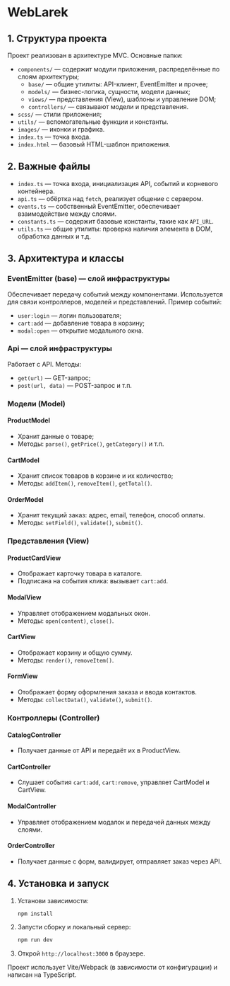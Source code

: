 # WebLarek

## 1. Структура проекта

Проект реализован в архитектуре MVC. Основные папки:

- `components/` — содержит модули приложения, распределённые по слоям архитектуры;
  - `base/` — общие утилиты: API-клиент, EventEmitter и прочее;
  - `models/` — бизнес-логика, сущности, модели данных;
  - `views/` — представления (View), шаблоны и управление DOM;
  - `controllers/` — связывают модели и представления.
- `scss/` — стили приложения;
- `utils/` — вспомогательные функции и константы.
- `images/` — иконки и графика.
- `index.ts` — точка входа.
- `index.html` — базовый HTML-шаблон приложения.

## 2. Важные файлы

- `index.ts` — точка входа, инициализация API, событий и корневого контейнера.
- `api.ts` — обёртка над `fetch`, реализует общение с сервером.
- `events.ts` — собственный EventEmitter, обеспечивает взаимодействие между слоями.
- `constants.ts` — содержит базовые константы, такие как `API_URL`.
- `utils.ts` — общие утилиты: проверка наличия элемента в DOM, обработка данных и т.д.

## 3. Архитектура и классы

### EventEmitter (base) — слой инфраструктуры
Обеспечивает передачу событий между компонентами. Используется для связи контроллеров, моделей и представлений. 
Пример событий:
- `user:login` — логин пользователя;
- `cart:add` — добавление товара в корзину;
- `modal:open` — открытие модального окна.

### Api — слой инфраструктуры
Работает с API. Методы:
- `get(url)` — GET-запрос;
- `post(url, data)` — POST-запрос и т.п.

### Модели (Model)
#### ProductModel
- Хранит данные о товаре;
- Методы: `parse()`, `getPrice()`, `getCategory()` и т.п.

#### CartModel
- Хранит список товаров в корзине и их количество;
- Методы: `addItem()`, `removeItem()`, `getTotal()`.

#### OrderModel
- Хранит текущий заказ: адрес, email, телефон, способ оплаты.
- Методы: `setField()`, `validate()`, `submit()`.

### Представления (View)
#### ProductCardView
- Отображает карточку товара в каталоге.
- Подписана на события клика: вызывает `cart:add`.

#### ModalView
- Управляет отображением модальных окон.
- Методы: `open(content)`, `close()`.

#### CartView
- Отображает корзину и общую сумму.
- Методы: `render()`, `removeItem()`.

#### FormView
- Отображает форму оформления заказа и ввода контактов.
- Методы: `collectData()`, `validate()`, `submit()`.

### Контроллеры (Controller)
#### CatalogController
- Получает данные от API и передаёт их в ProductView.

#### CartController
- Слушает события `cart:add`, `cart:remove`, управляет CartModel и CartView.

#### ModalController
- Управляет отображением модалок и передачей данных между слоями.

#### OrderController
- Получает данные с форм, валидирует, отправляет заказ через API.

## 4. Установка и запуск

1. Установи зависимости:
   ```bash
   npm install
   ```

2. Запусти сборку и локальный сервер:
   ```bash
   npm run dev
   ```

3. Открой `http://localhost:3000` в браузере.

Проект использует Vite/Webpack (в зависимости от конфигурации) и написан на TypeScript.
